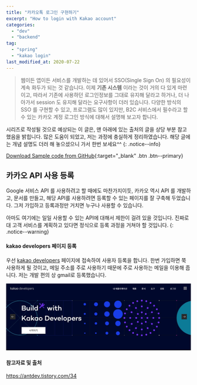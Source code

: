 ```yaml
---
title: "카카오톡 로그인 구현하기"
excerpt: "How to login with Kakao account"
categories:
  - "dev"
  - "backend"
tag:
  - "spring"
  - "kakao login"
last_modified_at: 2020-07-22
---
```


> 웹이든 앱이든 서비스를 개발하는 데 있어서 SSO(Single Sign On) 의 필요성이 계속 화두가 되는 것 같습니다. 이제 **기존 시스템** 이라는 것이 거의 다 있게 마련이고, 따라서 기존에 사용하던 로그인정보를 그대로 유지해 달라고 하거나, 더 나아가서 session 도 유지해 달라는 요구사항이 더러 있습니다. 다양한 방식의 SSO 를 구현할 수 있고, 프로그램도 많이 있지만, B2C 서비스에서 필수라고 할 수 있는 카카오 계정 로그인 방식에 대해서 설명해 보고자 합니다. 

시리즈로 작성될 것으로 예상되는 이 글은, 맨 아래에 있는 출처의 글을 상당 부분 참고했음을 밝힙니다. 많은 도움이 되었고, 저는 과정에 충실하게 정리하였습니다. 해당 글에는 개념 설명도 더러 해 놓으셨으니 가서 한번 보세요^^
{: .notice--info}

[Download Sample code from GitHub](https://github.com/Simplify-Criss/SampleProjects/tree/master/kakaoLogin){:target="_blank" .btn .btn--primary}

## 카카오 API 사용 등록

Google 서비스 API 를 사용하려고 할 때에도 마찬가지이듯, 카카오 역시 API 를 개발하고, 문서를 만들고, 해당 API를 사용하려면 등록할 수 있는 페이지를 잘 구축해 두었습니다. 그저 가입하고 등록과정만 거치면 누구나 사용할 수 있습니다. 

아마도 여기에는 일일 사용할 수 있는 API에 대해서 제한이 걸려 있을 것입니다. 진짜로 대 고객 서비스를 계획하고 있다면 정식으로 등록 과정을 거쳐야 할 것입니다. 
{: .notice--warning}

#### kakao developers 페이지 등록

우선 [kakao developers](https://developers.kakao.com/) 페이지에 접속하여 사용자 등록을 합니다. 한번 가입하면 쭉 사용하게 될 것이고, 메일 주소를 주로 사용하기 때문에 주로 사용하는 메일을 이용해 줍니다. 저는 개발 편의 상 gmail로 등록했습니다. 

![](/assets/images/2020-07-22-kakao-login-1/screenshot-developers.kakao.com-2020.07.22-17_13_33.jpg)

#### 참고자료 및 출처

https://antdev.tistory.com/34